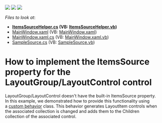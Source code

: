 <!-- default badges list -->
![](https://img.shields.io/endpoint?url=https://codecentral.devexpress.com/api/v1/VersionRange/128654312/21.1.5%2B)
[![](https://img.shields.io/badge/Open_in_DevExpress_Support_Center-FF7200?style=flat-square&logo=DevExpress&logoColor=white)](https://supportcenter.devexpress.com/ticket/details/E5081)
[![](https://img.shields.io/badge/📖_How_to_use_DevExpress_Examples-e9f6fc?style=flat-square)](https://docs.devexpress.com/GeneralInformation/403183)
<!-- default badges end -->
<!-- default file list -->
*Files to look at*:

* **[ItemsSourceHelper.cs](./CS/LayoutControlItemsSource/ItemsSourceHelper.cs) (VB: [ItemsSourceHelper.vb](./VB/LayoutControlItemsSource/ItemsSourceHelper.vb))**
* [MainWindow.xaml](./CS/LayoutControlItemsSource/MainWindow.xaml) (VB: [MainWindow.xaml](./VB/LayoutControlItemsSource/MainWindow.xaml))
* [MainWindow.xaml.cs](./CS/LayoutControlItemsSource/MainWindow.xaml.cs) (VB: [MainWindow.xaml.vb](./VB/LayoutControlItemsSource/MainWindow.xaml.vb))
* [SampleSource.cs](./CS/LayoutControlItemsSource/SampleSource.cs) (VB: [SampleSource.vb](./VB/LayoutControlItemsSource/SampleSource.vb))
<!-- default file list end -->
# How to implement the ItemsSource property for the LayoutGroup/LayoutControl control


<p>LayoutGroup/LayoutControl doesn't have the built-in ItemsSource property. In this example, we demonstrated how to provide this functionality using a <a href="https://documentation.devexpress.com/WPF/17458/MVVM-Framework/Behaviors/How-to-Create-a-Custom-Behavior">custom behavior</a> class. This behavior generates LayoutItem controls when the associated collection is changed and adds them to the Children collection of the associated control.</p>

<br/>


